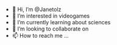 - 👋 Hi, I’m @Janetolz
- 👀 I’m interested in videogames
- 🌱 I’m currently learning about sciences
- 💞️ I’m looking to collaborate on 
- 📫 How to reach me ...

<!---
Janetolz/Janetolz is a ✨ special ✨ repository because its `README.md` (this file) appears on your GitHub profile.
You can click the Preview link to take a look at your changes.
--->

